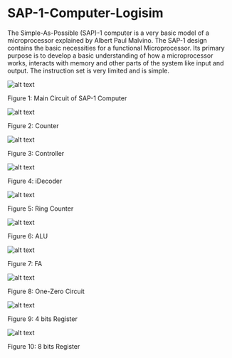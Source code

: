 # SAP-1-Computer-Logisim
The Simple-As-Possible (SAP)-1 computer is a very basic model of a microprocessor explained by Albert Paul Malvino. The SAP-1 design contains the basic necessities for a functional Microprocessor. Its primary purpose is to develop a basic understanding of how a microprocessor works, interacts with memory and other parts of the system like input and output. The instruction set is very limited and is simple.


![alt text](https://github.com/wnoyan/SAP-1-Computer-Logisim/blob/master/images/main.JPG)


Figure 1: Main Circuit of SAP-1 Computer


![alt text](https://github.com/wnoyan/SAP-1-Computer-Logisim/blob/master/images/Counter.JPG)


Figure 2: Counter


![alt text](https://github.com/wnoyan/SAP-1-Computer-Logisim/blob/master/images/Controller.JPG)


Figure 3: Controller


![alt text](https://github.com/wnoyan/SAP-1-Computer-Logisim/blob/master/images/iDecoder.JPG)


Figure 4: iDecoder


![alt text](https://github.com/wnoyan/SAP-1-Computer-Logisim/blob/master/images/Ring%20Counter.JPG)


Figure 5: Ring Counter


![alt text](https://github.com/wnoyan/SAP-1-Computer-Logisim/blob/master/images/ALU.JPG)


Figure 6: ALU


![alt text](https://github.com/wnoyan/SAP-1-Computer-Logisim/blob/master/images/FA.JPG)


Figure 7: FA


![alt text](https://github.com/wnoyan/SAP-1-Computer-Logisim/blob/master/images/One-Zero%20Circuit.JPG)


Figure 8: One-Zero Circuit


![alt text](https://github.com/wnoyan/SAP-1-Computer-Logisim/blob/master/images/4%20bits%20Register.JPG)


Figure 9: 4 bits Register


![alt text](https://github.com/wnoyan/SAP-1-Computer-Logisim/blob/master/images/8%20bits%20Register.JPG)


Figure 10: 8 bits Register

